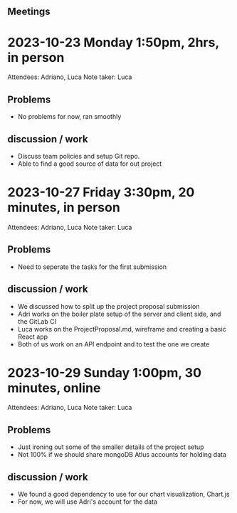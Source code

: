 ## Meetings
# 2023-10-23 Monday 1:50pm, 2hrs, in person
Attendees: Adriano, Luca
Note taker: Luca
## Problems
* No problems for now, ran smoothly
## discussion / work
* Discuss team policies and setup Git repo.
* Able to find a good source of data for out project

# 2023-10-27 Friday 3:30pm, 20 minutes, in person
Attendees: Adriano, Luca
Note taker: Luca
## Problems
* Need to seperate the tasks for the first submission
## discussion / work
* We discussed how to split up the project proposal submission
* Adri works on the boiler plate setup of the server and client side, and the GitLab CI
* Luca works on the ProjectProposal.md, wireframe and creating a basic React app
* Both of us work on an API endpoint and to test the one we create

# 2023-10-29 Sunday 1:00pm, 30 minutes, online
Attendees: Adriano, Luca
Note taker: Luca
## Problems
* Just ironing out some of the smaller details of the project setup
* Not 100% if we should share mongoDB Atlus accounts for holding data
## discussion / work
* We found a good dependency to use for our chart visualization, Chart.js
* For now, we will use Adri's account for the data
